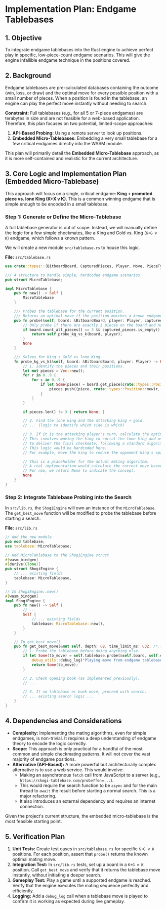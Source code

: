 # Implementation Plan: Endgame Tablebases

## 1. Objective

To integrate endgame tablebases into the Rust engine to achieve perfect play in specific, low-piece-count endgame scenarios. This will give the engine infallible endgame technique in the positions covered.

## 2. Background

Endgame tablebases are pre-calculated databases containing the outcome (win, loss, or draw) and the optimal move for every possible position with a small number of pieces. When a position is found in the tablebase, an engine can play the perfect move instantly without needing to search.

**Constraint:** Full tablebases (e.g., for all 5 or 7-piece endgames) are terabytes in size and are not feasible for a web-based application. Therefore, this plan focuses on two potential, limited-scope approaches:

1.  **API-Based Probing:** Using a remote server to look up positions.
2.  **Embedded Micro-Tablebases:** Embedding a very small tablebase for a few critical endgames directly into the WASM module.

This plan will primarily detail the **Embedded Micro-Tablebase** approach, as it is more self-contained and realistic for the current architecture.

## 3. Core Logic and Implementation Plan (Embedded Micro-Tablebase)

This approach will focus on a single, critical endgame: **King + promoted piece vs. lone King (K+X v K)**. This is a common winning endgame that is simple enough to be encoded in a small tablebase.

### Step 1: Generate or Define the Micro-Tablebase

A full tablebase generator is out of scope. Instead, we will manually define the logic for a few simple checkmates, like a King and Gold vs. King (`K+G v K`) endgame, which follows a known pattern.

We will create a new module `src/tablebase.rs` to house this logic.

**File:** `src/tablebase.rs`

```rust
use crate::types::{BitboardBoard, CapturedPieces, Player, Move, PieceType};

/// A structure to handle simple, hardcoded endgame scenarios.
pub struct MicroTablebase;

impl MicroTablebase {
    pub fn new() -> Self {
        MicroTablebase
    }

    /// Probes the tablebase for the current position.
    /// Returns an optimal move if the position matches a known endgame.
    pub fn probe(&self, board: &BitboardBoard, player: Player, captured_pieces: &CapturedPieces) -> Option<Move> {
        // Only probe if there are exactly 3 pieces on the board and no pieces in hand.
        if board.count_all_pieces() == 3 && captured_pieces.is_empty() {
            return self.probe_kg_vs_k(board, player);
        }
        None
    }

    /// Solves for King + Gold vs lone King.
    fn probe_kg_vs_k(&self, board: &BitboardBoard, player: Player) -> Option<Move> {
        // 1. Identify the pieces and their positions.
        let mut pieces = Vec::new();
        for r in 0..9 {
            for c in 0..9 {
                if let Some(piece) = board.get_piece(crate::types::Position::new(r, c)) {
                    pieces.push((piece, crate::types::Position::new(r, c)));
                }
            }
        }

        if pieces.len() != 3 { return None; }

        // 2. Find the lone king and the attacking king + gold.
        // ... (logic to identify which side is which)

        // 3. If it is the attacking player's turn, calculate the optimal move.
        // This involves moving the king to corral the lone king and using the gold
        // to deliver the final checkmate, following a standard algorithm.
        // This logic would be hardcoded here.
        // For example, move the king to reduce the opponent king's space, then deliver mate.

        // This is a placeholder for the actual mating algorithm.
        // A real implementation would calculate the correct move based on the geometry.
        // For now, we return None to indicate the concept.
        None
    }
}
```

### Step 2: Integrate Tablebase Probing into the Search

In `src/lib.rs`, the `ShogiEngine` will own an instance of the `MicroTablebase`. The `get_best_move` function will be modified to probe the tablebase before starting a search.

**File:** `src/lib.rs`

```rust
// Add the new module
pub mod tablebase;
use tablebase::MicroTablebase;

// Add MicroTablebase to the ShogiEngine struct
#[wasm_bindgen]
#[derive(Clone)]
pub struct ShogiEngine {
    // ... existing fields
    tablebase: MicroTablebase,
}

// In ShogiEngine::new()
#[wasm_bindgen]
impl ShogiEngine {
    pub fn new() -> Self {
        // ...
        Self {
            // ... existing fields
            tablebase: MicroTablebase::new(),
        }
    }

    // In get_best_move()
    pub fn get_best_move(&mut self, depth: u8, time_limit_ms: u32, /*...*/) -> Option<Move> {
        // 1. Probe the tablebase before doing anything else.
        if let Some(tb_move) = self.tablebase.probe(&self.board, self.current_player, &self.captured_pieces) {
            debug_utils::debug_log("Playing move from endgame tablebase.");
            return Some(tb_move);
        }

        // 2. Check opening book (as implemented previously).
        // ...

        // 3. If no tablebase or book move, proceed with search.
        // ... existing search logic ...
    }
}
```

## 4. Dependencies and Considerations

*   **Complexity:** Implementing the mating algorithms, even for simple endgames, is non-trivial. It requires a deep understanding of endgame theory to encode the logic correctly.
*   **Scope:** This approach is only practical for a handful of the most common and simple checkmating patterns. It will not cover the vast majority of endgame positions.
*   **Alternative (API-Based):** A more powerful but architecturally complex alternative is to use a web service. This would involve:
    *   Making an asynchronous `fetch` call from JavaScript to a server (e.g., `https://shogi-tablebase.com/probe?fen=...`).
    *   This would require the search function to be `async` and for the main thread to `await` the result before starting a normal search. This is a major refactoring.
    *   It also introduces an external dependency and requires an internet connection.

Given the project's current structure, the embedded micro-tablebase is the most feasible starting point.

## 5. Verification Plan

1.  **Unit Tests:** Create test cases in `src/tablebase.rs` for specific `K+G v K` positions. For each position, assert that `probe()` returns the known optimal mating move.
2.  **Integration Test:** In `src/lib.rs` tests, set up a board in a `K+G v K` position. Call `get_best_move` and verify that it returns the tablebase move instantly, without initiating a deeper search.
3.  **Gameplay Test:** Play a game until a supported endgame is reached. Verify that the engine executes the mating sequence perfectly and efficiently.
4.  **Logging:** Add a `debug_log` call when a tablebase move is played to confirm it is working as expected during live gameplay.

